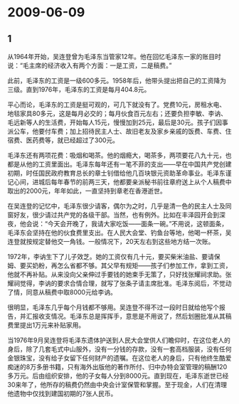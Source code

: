 # 2009-06-09

## 1

从1964年开始，吴连登曾为毛泽东当管家12年。他在回忆毛泽东一家的账目时说：“毛主席的经济收入有两个方面：一是工资，二是稿费。”

此前，毛泽东的工资是一级600多元。1958年后，他带头提出把自己的工资降为三级。直到1976年，毛泽东的工资是每月404.8元。

平心而论，毛泽东的工资是挺可观的，可几下就没有了。党费10元，房租水电、地毯家具80多元，这是每月必交的；每月伙食百元左右；还要负担李敏、李讷、毛远新等人的生活费，开始每人15元，慢慢加到25元，最后是30元。孩子们因事派公车，他要付车费；加上招待民主人士、故旧老友及家乡亲戚的饭费、车费、住宿费、医药费等，就已经超过了300元。

毛泽东还有两项花费：吸烟和喝茶。他的烟瘾大，喝茶多，两项要花八九十元，也都是从他的工资里面出。毛泽东每年还有一笔不菲的支出――早在中国共产党创建初期，时任国民政府教育总长的章士钊借给他几百块银元资助革命事业。毛泽东谨记心间，进城后每年春节的前两三天，他都要亲派秘书前往章府送上从个人稿费中取出的2000元，年年如此，一直坚持到章老在香港逝世。

在吴连登的记忆中，毛泽东很少请客，偶尔为之时，几乎是清一色的民主人士及同窗好友，很少请过共产党的各级干部。当然，也有例外。比如在丰泽园开会到深夜，他会说：“今天会开晚了，我请大家吃饭――面条一碗。”不用说，这顿面条，毛泽东会坚持在他的伙食费里支出。在人民大会堂、钓鱼台等地，他喝一杯茶，吴连登就按规定替他交一角钱。一般情况下，20天左右到这些地方结一次账。

1972年，李讷生下了儿子效芝。她的工资仅有几十元，要买柴米油盐、要请保姆、要买奶粉，再怎么省都不够。其父早有规矩――孩子们参加工作，拿到工资，他就不再补贴。从来没向父亲伸过手要钱的她束手无策了，只好找张耀祠求助。张耀祠觉得，李讷的要求合情合理，就写了张条子请主席批准。毛泽东阅后，不觉动了情，同意从稿费中取8000元给李讷。

很明显，毛泽东几乎每个月钱都不够用。吴连登不得不过一段时日就给他写个报告，并汇报收支情况。毛泽东总是挥挥手，意思是不用说了，然后划圈批准从其稿费里提出1万元来补贴家用。

当1976年9月吴连登将毛泽东遗体护送到人民大会堂供人们瞻仰时，在这位老人的身后，除了几套毛式中山服外，没有一分钱的存款，没有一套高档服装，没有任何金银珠宝，没有给子女留下任何财产的遗嘱。在这位老人的身后，只有他终生酷爱痴迷的8万多册书籍，只有海外出版他的著作所付、归中办特会室管理的稿酬120多万元。后由组织安排，他的子女每人分到8000元。直到现在，毛泽东逝世已经30来年了，他所存的稿费仍然由中央会计室保管和掌握。至于现金，人们在清理他遗物中仅找到建国初期的7张人民币。



